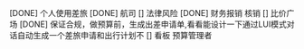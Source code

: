 [DONE] 个人使用差旅
[DONE] 航司
[] 法律风险
[DONE] 财务报销 核销
[] 比价广场
[DONE] 保证合规，做预算前，生成出差申请单,看看能设计一下通过LUI模式对话自动生成一个差旅申请和出行计划不
[] 看板 预算管理者